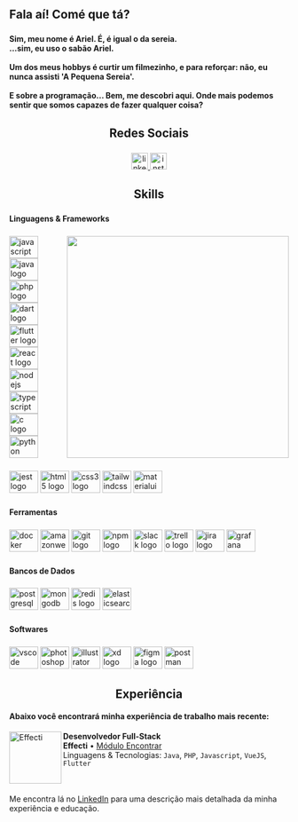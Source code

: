 <h2 align="left">Fala aí! Comé que tá?</h2>

###
<h4 align="left">Sim, meu nome é Ariel. É, é igual o da sereia.<br>...sim, eu uso o sabão Ariel.<br><br>Um dos meus hobbys é curtir um filmezinho, e para reforçar: não, eu nunca assisti 'A Pequena Sereia'.<br><br>E sobre a programação... Bem, me descobri aqui. Onde mais podemos sentir que somos capazes de fazer qualquer coisa?</h4>

###
<h2 align="center">Redes Sociais</h2>

###
<div align="center">
  <a href="https://www.linkedin.com/in/arielmilfont/" target="_blank">
    <img src="https://img.shields.io/static/v1?message=LinkedIn&logo=linkedin&label=&color=0077B5&logoColor=white&labelColor=&style=for-the-badge" height="30" alt="linkedin logo"  />
  </a>
  <a href="https://www.instagram.com/arielmilfont/" target="_blank">
    <img src="https://img.shields.io/static/v1?message=Instagram&logo=instagram&label=&color=E4405F&logoColor=white&labelColor=&style=for-the-badge" height="30" alt="instagram logo"  />
  </a>
</div>

###
<h2 align="center">Skills</h2>

###
<h4 align="left">Linguagens & Frameworks</h4>

###

<img align="right" height="400" src="https://images-wixmp-ed30a86b8c4ca887773594c2.wixmp.com/f/528a91da-d3e6-41bb-98c4-f300a001b3d8/d9zkbhj-fa635518-3f70-492e-a828-3de0d8aee1f1.png/v1/fill/w_591,h_813,strp/praise_the_sun_by_runxforest_d9zkbhj-fullview.png?token=eyJ0eXAiOiJKV1QiLCJhbGciOiJIUzI1NiJ9.eyJzdWIiOiJ1cm46YXBwOjdlMGQxODg5ODIyNjQzNzNhNWYwZDQxNWVhMGQyNmUwIiwiaXNzIjoidXJuOmFwcDo3ZTBkMTg4OTgyMjY0MzczYTVmMGQ0MTVlYTBkMjZlMCIsIm9iaiI6W1t7ImhlaWdodCI6Ijw9ODEzIiwicGF0aCI6IlwvZlwvNTI4YTkxZGEtZDNlNi00MWJiLTk4YzQtZjMwMGEwMDFiM2Q4XC9kOXprYmhqLWZhNjM1NTE4LTNmNzAtNDkyZS1hODI4LTNkZTBkOGFlZTFmMS5wbmciLCJ3aWR0aCI6Ijw9NTkxIn1dXSwiYXVkIjpbInVybjpzZXJ2aWNlOmltYWdlLm9wZXJhdGlvbnMiXX0.b6E48NL7cSLYufsSJ5CpYEQB6xr0Ldj8GtF4FhLGH6s"  />

###
<div align="left">
  <img src="https://cdn.jsdelivr.net/gh/devicons/devicon/icons/javascript/javascript-original.svg" height="40" width="52" title="Javascript" alt="javascript logo"  />
  <img src="https://cdn.jsdelivr.net/gh/devicons/devicon/icons/java/java-original.svg" height="40" width="52" title="Java" alt="java logo"  />
  <img src="https://www.cdnlogo.com/logos/p/79/php.svg" height="40" width="52" title="PHP" alt="php logo"  />
  <img src="https://www.cdnlogo.com/logos/d/66/dart.svg" height="40" width="52" title="Dart" alt="dart logo"  />
  <img src="https://www.cdnlogo.com/logos/f/30/flutter.svg" height="40" width="52" title="Flutter" alt="flutter logo"  />
  <img src="https://cdn.jsdelivr.net/gh/devicons/devicon/icons/react/react-original.svg" height="40" width="52" title="React" alt="react logo"  />
  <img src="https://cdn.jsdelivr.net/gh/devicons/devicon/icons/nodejs/nodejs-original.svg" height="40" width="52" title="NodeJS" alt="nodejs logo"  />
  <img src="https://cdn.jsdelivr.net/gh/devicons/devicon/icons/typescript/typescript-original.svg" height="40" width="52" title="Typescript" alt="typescript logo"  />
  <img src="https://cdn.jsdelivr.net/gh/devicons/devicon/icons/c/c-original.svg" height="40" width="52" title="C" alt="c logo"  />
  <img src="https://cdn.jsdelivr.net/gh/devicons/devicon/icons/python/python-original.svg" height="40" width="52" title="Python" alt="python logo"  />
</div>

###
<div align="left">
  <img src="https://cdn.jsdelivr.net/gh/devicons/devicon/icons/jest/jest-plain.svg" height="40" width="52" title="Jest" alt="jest logo"  />
  <img src="https://cdn.jsdelivr.net/gh/devicons/devicon/icons/html5/html5-original.svg" height="40" width="52" title="HTML 5" alt="html5 logo"  />
  <img src="https://cdn.jsdelivr.net/gh/devicons/devicon/icons/css3/css3-original.svg" height="40" width="52" title="CSS 3" alt="css3 logo"  />
  <img src="https://cdn.jsdelivr.net/gh/devicons/devicon/icons/tailwindcss/tailwindcss-plain.svg" height="40" width="52" title="TailwindCSS" alt="tailwindcss logo"  />
  <img src="https://cdn.jsdelivr.net/gh/devicons/devicon/icons/materialui/materialui-original.svg" height="40" width="52" title="Material UI" alt="materialui logo"  />
</div>

###
<h4 align="left">Ferramentas</h4>

###
<div align="left">
  <img src="https://cdn.jsdelivr.net/gh/devicons/devicon/icons/docker/docker-original.svg" height="40" width="52" title="Dcoker" alt="docker logo"  />
  <img src="https://cdn.jsdelivr.net/gh/devicons/devicon/icons/amazonwebservices/amazonwebservices-original.svg" height="40" width="52" title="AWS" alt="amazonwebservices logo"  />
  <img src="https://cdn.jsdelivr.net/gh/devicons/devicon/icons/git/git-original.svg" height="40" width="52" title="Git" alt="git logo"  />
  <img src="https://cdn.jsdelivr.net/gh/devicons/devicon/icons/npm/npm-original-wordmark.svg" height="40" width="52" title="NPM" alt="npm logo"  />
  <img src="https://cdn.jsdelivr.net/gh/devicons/devicon/icons/slack/slack-original.svg" height="40" width="52" title="Slack" alt="slack logo"  />
  <img src="https://cdn.jsdelivr.net/gh/devicons/devicon/icons/trello/trello-plain.svg" height="40" width="52" title="Trello" alt="trello logo"  />
  <img src="https://www.cdnlogo.com/logos/j/28/jira.svg" height="40" width="52" title="Jira" alt="jira logo"  />
  <img src="https://www.cdnlogo.com/logos/g/64/grafana.svg" height="40" width="52" title="Grafana" alt="grafana logo"  />
</div>

###
<h4 align="left">Bancos de Dados</h4>

###
<div align="left">
  <img src="https://cdn.jsdelivr.net/gh/devicons/devicon/icons/postgresql/postgresql-original.svg" height="40" width="52" title="PostgreSQL" alt="postgresql logo"  />
  <img src="https://cdn.jsdelivr.net/gh/devicons/devicon/icons/mongodb/mongodb-plain-wordmark.svg" height="40" width="52" title="MongoDB" alt="mongodb logo"  />
  <img src="https://cdn.jsdelivr.net/gh/devicons/devicon/icons/redis/redis-plain-wordmark.svg" height="40" width="52" title="Redis" alt="redis logo"  />
  <img src="https://www.cdnlogo.com/logos/e/64/elasticsearch.svg" height="40" width="52" title="ElasticSearch" alt="elasticsearch logo"  />
</div>

###
<h4 align="left">Softwares</h4>

###
<div align="left">
  <img src="https://cdn.jsdelivr.net/gh/devicons/devicon/icons/vscode/vscode-original.svg" height="40" width="52" title="VSCode" alt="vscode logo"  />
  <img src="https://cdn.jsdelivr.net/gh/devicons/devicon/icons/photoshop/photoshop-plain.svg" height="40" width="52" title="Photoshop" alt="photoshop logo"  />
  <img src="https://cdn.jsdelivr.net/gh/devicons/devicon/icons/illustrator/illustrator-plain.svg" height="40" width="52" title="Illustrator" alt="illustrator logo"  />
  <img src="https://cdn.jsdelivr.net/gh/devicons/devicon/icons/xd/xd-plain.svg" height="40" width="52" title="Adobe XD" alt="xd logo"  />
  <img src="https://cdn.jsdelivr.net/gh/devicons/devicon/icons/figma/figma-original.svg" height="40" width="52" title="Figma" alt="figma logo"  />
  <img src="https://www.cdnlogo.com/logos/p/20/postman.svg" height="40" width="52" title="Postman" alt="postman logo"  />
</div>


###
<h2 align="center">Experiência</h2>

<h4 align="left">Abaixo você encontrará minha experiência de trabalho mais recente:</h4>

[<img align="left" height="94px" width="94px" alt="Effecti" src="https://i.ibb.co/pJt9Q0X/simbolo-effecti-cor-RGB.png"/>](https://www.effecti.com.br)

**Desenvolvedor Full-Stack** \
**Effecti** • [Módulo Encontrar](https://www.effecti.com.br/busca-editais/) \
Linguagens & Tecnologias: `Java`, `PHP`, `Javascript`, `VueJS`, `Flutter` \
<br/>
<br/>

Me encontra lá no [LinkedIn](https://www.linkedin.com/in/arielmilfont/) para uma descrição mais detalhada da minha experiência e educação.


###
